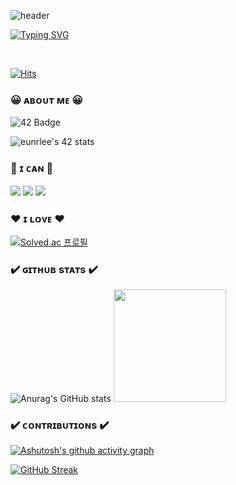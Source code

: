 ![header](https://capsule-render.vercel.app/api?type=waving&color=gradient&height=250&section=header&text=eunrlee&fontSize=80)

[![Typing SVG](https://readme-typing-svg.demolab.com?font=Fira+Code&pause=1000&color=000000&background=FFFFFF00&center=true&vCenter=true&random=false&width=875&height=25&lines=as+known+as+Eunryong)](https://git.io/typing-svg)

<br/>

[![Hits](https://hits.seeyoufarm.com/api/count/incr/badge.svg?url=https%3A%2F%2Fgithub.com%2Fghyen&count_bg=%23F40D12&title_bg=%23AAAAAA&icon=trustpilot.svg&icon_color=%23FFE8E8&title=hits&edge_flat=false)](https://hits.seeyoufarm.com)

### 😀 ᴀʙᴏᴜᴛ ᴍᴇ 😀

![42 Badge](http://img.shields.io/badge/-42seoul-black?style=for-the-badge&logo=42&link=https://profile.intra.42.fr/users/eunrlee)<!--&fontSize=90&animation=twinkling&descAlignY=80&customColorList=0,1,1,1,1,1)-->

![eunrlee's 42 stats](https://badge.mediaplus.ma/darkblue/eunrlee?1337Badge=off&UM6P=off)

### 💚 ɪ ᴄᴀɴ 💚
<div>
<img src="https://img.shields.io/badge/C-%20?style=for-the-badge&logo=C&logoColor=black&color=%23A8B9CC">
<img src="https://img.shields.io/badge/C%2B%2B-blue?style=for-the-badge&logo=cplusplus"/>
<img src="https://img.shields.io/badge/Javascript-FFFF00?style=for-the-badge&logo=javascript&logoColor=black" />
</div>

### ❤ ɪ ʟᴏᴠᴇ ❤
[![Solved.ac 프로필](http://mazassumnida.wtf/api/v2/generate_badge?boj=srdn12)](https://solved.ac/Eunryong)

### ✔️ ɢɪᴛʜᴜʙ sᴛᴀᴛs ✔️
![Anurag's GitHub stats](https://github-readme-stats.vercel.app/api?username=Eunryong&show_icons=true&theme=radical)
<img height="180em" src="https://github-readme-stats.vercel.app/api/top-langs/?username=Eunryong&layout=compact&bg_color=30,e96443,904e95&title_color=fff&text_color=fff">

### ✔️ ᴄᴏɴᴛʀɪʙᴜᴛɪᴏɴs ✔️
[![Ashutosh's github activity graph](https://github-readme-activity-graph.vercel.app/graph?username=Eunryong&theme=react&custom_title=힘내서%20커밋)](https://github.com/ashutosh00710/github-readme-activity-graph)

[![GitHub Streak](https://streak-stats.demolab.com/?user=Eunryong&theme=nord&card_width=500&date_format=%5BY%20%5DM%20j)](https://git.io/streak-stats)
